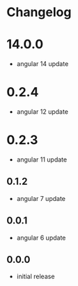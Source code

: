 # Changelog

# 14.0.0
- angular 14 update

# 0.2.4
- angular 12 update

# 0.2.3
- angular 11 update

## 0.1.2
- angular 7 update

## 0.0.1
- angular 6 update

## 0.0.0
- initial release